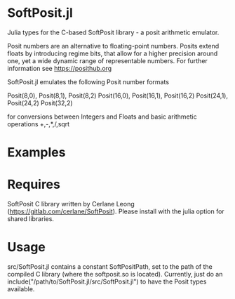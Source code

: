 # SoftPosit.jl
Julia types for the C-based SoftPosit library - a posit arithmetic emulator.

Posit numbers are an alternative to floating-point numbers. Posits extend floats by introducing regime bits, that allow for a higher precision around one, yet a wide dynamic range of representable numbers. For further information see https://posithub.org

SoftPosit.jl emulates the following Posit number formats

  Posit(8,0), Posit(8,1), Posit(8,2)
  Posit(16,0), Posit(16,1), Posit(16,2)
  Posit(24,1), Posit(24,2)
  Posit(32,2)
  
for conversions between Integers and Floats and basic arithmetic operations +,-,*,/,sqrt

# Examples



# Requires

SoftPosit C library written by Cerlane Leong (https://gitlab.com/cerlane/SoftPosit). Please install with the julia option for shared libraries.

# Usage

src/SoftPosit.jl contains a constant SoftPositPath, set to the path of the compiled C library (where the softposit.so is located). Currently, just do an include("/path/to/SoftPosit.jl/src/SoftPosit.jl") to have the Posit types available.
